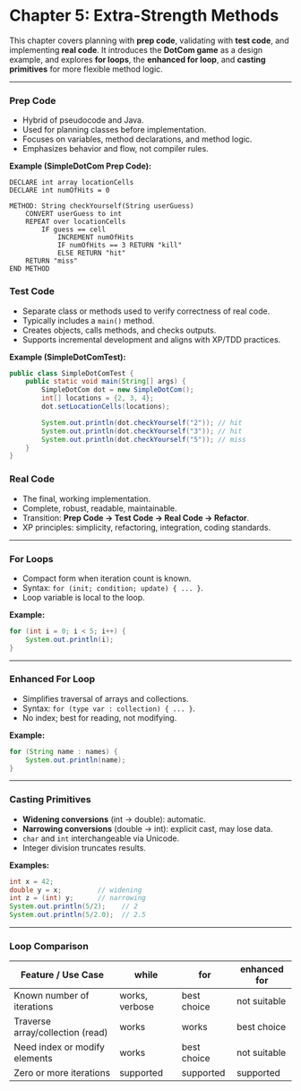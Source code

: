 # Chapter 5: Extra-Strength Methods

This chapter covers planning with **prep code**, validating with **test code**, and implementing **real code**. It introduces the **DotCom game** as a design example, and explores **for loops**, the **enhanced for loop**, and **casting primitives** for more flexible method logic.

---

### Prep Code

* Hybrid of pseudocode and Java.
* Used for planning classes before implementation.
* Focuses on variables, method declarations, and method logic.
* Emphasizes behavior and flow, not compiler rules.

**Example (SimpleDotCom Prep Code):**

```text
DECLARE int array locationCells
DECLARE int numOfHits = 0

METHOD: String checkYourself(String userGuess)
    CONVERT userGuess to int
    REPEAT over locationCells
        IF guess == cell
            INCREMENT numOfHits
            IF numOfHits == 3 RETURN "kill"
            ELSE RETURN "hit"
    RETURN "miss"
END METHOD
```

### Test Code

* Separate class or methods used to verify correctness of real code.
* Typically includes a `main()` method.
* Creates objects, calls methods, and checks outputs.
* Supports incremental development and aligns with XP/TDD practices.

**Example (SimpleDotComTest):**

```java
public class SimpleDotComTest {
    public static void main(String[] args) {
        SimpleDotCom dot = new SimpleDotCom();
        int[] locations = {2, 3, 4};
        dot.setLocationCells(locations);

        System.out.println(dot.checkYourself("2")); // hit
        System.out.println(dot.checkYourself("3")); // hit
        System.out.println(dot.checkYourself("5")); // miss
    }
}
```

### Real Code

* The final, working implementation.
* Complete, robust, readable, maintainable.
* Transition: **Prep Code → Test Code → Real Code → Refactor**.
* XP principles: simplicity, refactoring, integration, coding standards.

---


### For Loops

* Compact form when iteration count is known.
* Syntax: `for (init; condition; update) { ... }`.
* Loop variable is local to the loop.

**Example:**

```java
for (int i = 0; i < 5; i++) {
    System.out.println(i);
}
```

---

### Enhanced For Loop

* Simplifies traversal of arrays and collections.
* Syntax: `for (type var : collection) { ... }`.
* No index; best for reading, not modifying.

**Example:**

```java
for (String name : names) {
    System.out.println(name);
}
```

---

### Casting Primitives

* **Widening conversions** (int → double): automatic.
* **Narrowing conversions** (double → int): explicit cast, may lose data.
* `char` and `int` interchangeable via Unicode.
* Integer division truncates results.

**Examples:**

```java
int x = 42;
double y = x;         // widening
int z = (int) y;      // narrowing
System.out.println(5/2);    // 2
System.out.println(5/2.0);  // 2.5
```

---

### Loop Comparison

| Feature / Use Case               | while          | for         | enhanced for |
| -------------------------------- | -------------- | ----------- | ------------ |
| Known number of iterations       | works, verbose | best choice | not suitable |
| Traverse array/collection (read) | works          | works       | best choice  |
| Need index or modify elements    | works          | best choice | not suitable |
| Zero or more iterations          | supported      | supported   | supported    |

